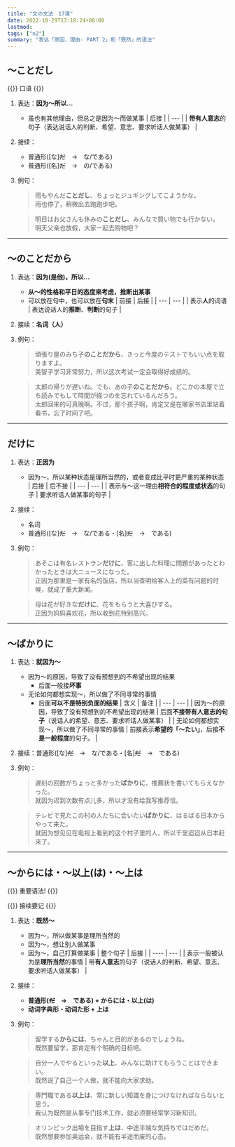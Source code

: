 ```yaml
---
title: "文の文法　17课"
date: 2022-10-29T17:18:24+08:00
lastmod: 
tags: ["n2"]
summary: "表达「原因、理由- PART 2」和「既然」的语法"
---
```


## 〜ことだし
{{<badge>}}
口语
{{</badge>}}

1. 表达：**因为〜所以...**
    - 虽也有其他理由，但总之是因为〜而做某事
    | 后接 |
    | --- |
    | **带有人意志**的句子（表达说话人的判断、希望、意志、要求听话人做某事） |
2. 接续：
    - 普通形([な]~~だ~~　→　な/である)
    - 普通形([名]~~だ~~　→　の/である)
3. 例句：
    > 雨もやんだ**ことだし**、ちょっとジュギングしてこようかな。  
    雨也停了，稍微出去跑跑步吧。

    > 明日はお父さんも休みの**ことだし**、みんなで買い物でも行かない。  
    明天父亲也放假，大家一起去购物吧？

---
## 〜のことだから
1. 表达：**因为(是他)，所以...**
    - **从〜的性格和平日的态度来考虑，推断出某事**
    - 可以放在句中，也可以放在**句末**
    | 前接 | 后接 |
    | --- | --- |
    | 表示**人**的词语 | 表达说话人的**推断**、**判断**的句子 |
2. 接续：**名词（人）**
3. 例句：
    > 頑張り屋のみち子**のことだから**、きっと今度のテストでもいい点を取りますよ。  
    美智子学习非常努力，所以这次考试一定会取得好成绩的。

    > 太郎の帰りが遅いね。でも、あの子**のことだから**。どこかの本屋で立ち読みでもして時間が経つのを忘れているんだろう。  
    太郎回来的可真晚啊。不过，那个孩子啊，肯定又是在哪家书店里站着看书，忘了时间了吧。

---

## だけに
1. 表达：**正因为**
    - 因为〜，所以某种状态是理所当然的，或者变成比平时更严重的某种状态
    | 后接 | 后不接 |
    | --- | --- |
    | 表示与〜这一理由**相符合的程度或状态**的句子 | 要求听话人做某事的句子 |
2. 接续：
    - 名词
    - 普通形([な]~~だ~~　→　な/である・[名]~~だ~~　→　である)
3. 例句：
    > あそこは有名レストラン**だけに**、客に出した料理に問題があったとわかったときは大ニュースになった。  
    正因为那里是一家有名的饭店，所以当查明给客人上的菜有问题的时候，就成了重大新闻。

    > 母は花が好きな**だけに**、花をもらうと大喜びする。  
    正因为妈妈喜欢花，所以收到花特别高兴。

---

## 〜ばかりに
1. 表达：**就因为〜**
    - 因为〜的原因，导致了没有预想到的不希望出现的结果
        - 后面一般接**坏事**
    - 无论如何都想实现〜，所以做了不同寻常的事情
        - 后面**可以不是特别负面的结果**
    | 含义 | 备注 |
    | --- | --- |
    | 因为〜的原因，导致了没有预想到的不希望出现的结果 | 后面**不接带有人意志的句子**（说话人的希望、意志、要求听话人做某事） |
    | 无论如何都想实现〜，所以做了不同寻常的事情 | 前接表示**希望的「〜たい」**，后接**不是一般程度**的句子。 |
2. 接续：普通形([な]~~だ~~　→　な/である・[名]~~だ~~　→　である)
3. 例句：
    > 遅刻の回数がちょっと多かった**ばかりに**、推薦状を書いてもらえなかった。  
    就因为迟到次数有点儿多，所以才没有给我写推荐信。

    > テレビで見たこの村の人たちに会いたい**ばかりに**、はるばる日本からやって来た。  
    就因为想见见在电视上看到的这个村子里的人，所以千里迢迢从日本赶来了。

---
## 〜からには・〜以上(は)・〜上は

{{<badge>}}
重要语法!
{{</badge>}}

{{<alert>}}
接续要记
{{</alert>}}

1. 表达：**既然〜**
    - 因为〜，所以做某事是理所当然的
    - 因为〜，想让别人做某事
    - 因为〜，自己打算做某事
    | 整个句子 | 后接 |
    | ---- | --- |
    | 表示一般被认为是**理所当然**的事情 | 带**有人意志**的句子（说话人的判断、希望、意志、要求听话人做某事） |
2. 接续：
    - **普通形(~~だ~~　→　である) + からには・以上(は)**
    - **动词字典形・动词た形 + 上は**
3. 例句：
    > 留学する**からには**、ちゃんと目的があるのでしょうね。  
    既然要留学，那肯定有个明确的目标吧。

    > 自分一人でやるといった**以上**、みんなに助けてもらうことはできまい。  
    既然说了自己一个人做，就不能向大家求助。

    > 専門職である**以上は**、常に新しい知識を身につけなければならないと思う。  
    我认为既然是从事专门技术工作，就必须要经常学习新知识。

    > オリンピック出場を目指す**上は**、中途半端な気持ちではだめだ。  
    既然想要参加奥运会，就不能有半途而废的心态。
